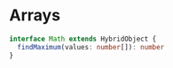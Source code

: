 ---
---

# Arrays

```ts
interface Math extends HybridObject {
  findMaximum(values: number[]): number
}
```
